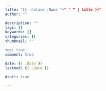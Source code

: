 ```yaml
---
title: "{{ replace .Name "-" " " | title }}"
author: ""

description: ""
tags: []
keywords: []
categories: []
thumbnail: ""

toc: true
comment: true

date: {{ .Date }}
lastmod: {{ .Date }}

draft: true

---
```


